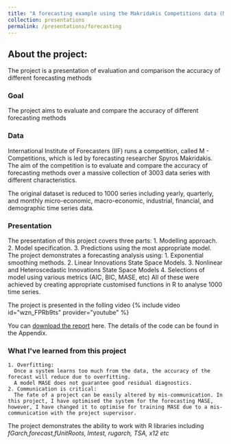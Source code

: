 ```yaml
---
title: "A forecasting example using the Makridakis Competitions data (M3-compressed)"
collection: presentations
permalink: /presentations/forecasting
---
```

## About the project:
  The project is a presentation of evaluation and comparison the accuracy of different forecasting methods
### Goal
  The project aims to evaluate and compare the accuracy of different forecasting methods
### Data
  International Institute of Forecasters (IIF) runs a competition, called M - Competitions, which is led by forecasting researcher Spyros Makridakis. The aim of the competition is to evaluate and compare the accuracy of forecasting methods over a massive collection of 3003 data series with different characteristics.

  The original dataset is reduced to 1000 series including yearly, quarterly, and monthly micro-economic, macro-economic, industrial, financial, and demographic time series data.
### Presentation
  The presentation of this project covers three parts:
    1. Modelling approach.
    2. Model specification.
    3. Predictions using the most appropriate model.
  The project demonstrates a forecasting analysis using:
    1. Exponential smoothing methods.
    2. Linear Innovations State Space Models.
    3. Nonlinear and Heteroscedastic Innovations State Space Models
    4. Selections of model using various metrics (AIC, BIC, MASE, etc)
  All of these were achieved by creating appropriate customised functions in R to analyse 1000 time series.

  The project is presented in the folling video
    {% include video id="wzn_FPRb9ts" provider="youtube" %}

  You can [download the report](https://minhphan88.github.io/assets/forecastingreport.pdf) here. The details of the code can be found in the Appendix.
### What I've learned from this project
    1. Overfitting:
      Once a system learns too much from the data, the accuracy of the forecast will reduce due to overfitting.
      A model MASE does not guarantee good residual diagnostics.
    2. Communication is critical:
      The fate of a project can be easily altered by mis-communication. In this project, I have optimised the system for the forecasting MASE, however, I have changed it to optimise for training MASE due to a mis-communication with the project supervisor.

  The project demonstrates the ability to work with R libraries including *fGarch,forecast,fUnitRoots, lmtest, rugarch, TSA, x12 etc*
